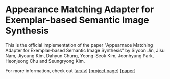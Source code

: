 # Appearance Matching Adapter for Exemplar-based Semantic Image Synthesis

This is the official implementation of the paper "Appearnace Matching Adapter for Exemplar-based Semantic Image Synthesis" by Siyoon Jin, Jisu Nam, Jiyoung Kim, Dahyun Chung, Yeong-Seok Kim, Joonhyung Park, Heonjeong Chu and Seungryong Kim.

For more information, check out [[arxiv](http://arxiv.org/abs/2412.03150)] [[project page](https://cvlab-kaist.github.io/AM-Adapter/)] [[paper](http://arxiv.org/abs/2412.03150)] 